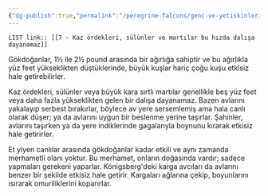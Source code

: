 ```yaml
---
{"dg-publish":true,"permalink":"/peregrine-falcons/genc-ve-yetiskinlerin-taktikleri/7-kaz-oerdekleri-sueluenler-ve-martilar-bu-hizda-dalisa-dayanamaz/"}
---
```


`LIST link:: [[7 - Kaz ördekleri, sülünler ve martılar bu hızda dalışa dayanamaz]] `

Gökdoğanlar, 1½ ile 2½ pound arasında bir ağırlığa sahiptir ve bu ağırlıkla yüz feet yükseklikten düştüklerinde, büyük kuşlar hariç çoğu kuşu etkisiz hale getirebilirler. 

Kaz ördekleri, sülünler veya büyük kara sırtlı martılar genellikle beş yüz feet veya daha fazla yükseklikten gelen bir dalışa dayanamaz. Bazen avlarını yakalayıp serbest bırakırlar, böylece av yere sersemlemiş ama hala canlı olarak düşer; ya da avlarını uygun bir beslenme yerine taşırlar. Şahinler, avlarını taşırken ya da yere indiklerinde gagalarıyla boynunu kırarak etkisiz hale getirirler. 

Et yiyen canlılar arasında gökdoğanlar kadar etkili ve aynı zamanda merhametli olanı yoktur. Bu merhamet, onların doğasında vardır; sadece yapmaları gerekeni yaparlar. Königsberg'deki karga avcıları da avlarını benzer bir şekilde etkisiz hale getirir. Kargaları ağlarına çekip, boyunlarını ısırarak omuriliklerini koparırlar.
